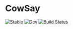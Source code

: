 # CowSay

[![Stable](https://img.shields.io/badge/docs-stable-blue.svg)](https://uncomfyhalomacro.github.io/CowSay.jl)
[![Dev](https://img.shields.io/badge/docs-dev-blue.svg)](https://uncomfyhalomacro.github.io/CowSay.jl/dev/)
[![Build Status](https://github.com/uncomfyhalomacro/CowSay.jl/workflows/CI/badge.svg)](https://github.com/uncomfyhalomacro/CowSay.jl/actions)
